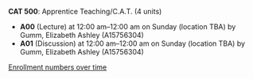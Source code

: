 **CAT 500**: Apprentice Teaching/C.A.T. (4 units)

- **A00** (Lecture) at 12:00 am–12:00 am on Sunday (location TBA) by Gumm, Elizabeth Ashley (A15756304)
- **A01** (Discussion) at 12:00 am–12:00 am on Sunday (location TBA) by Gumm, Elizabeth Ashley (A15756304)

[Enrollment numbers over time](./CAT500.tsv)
